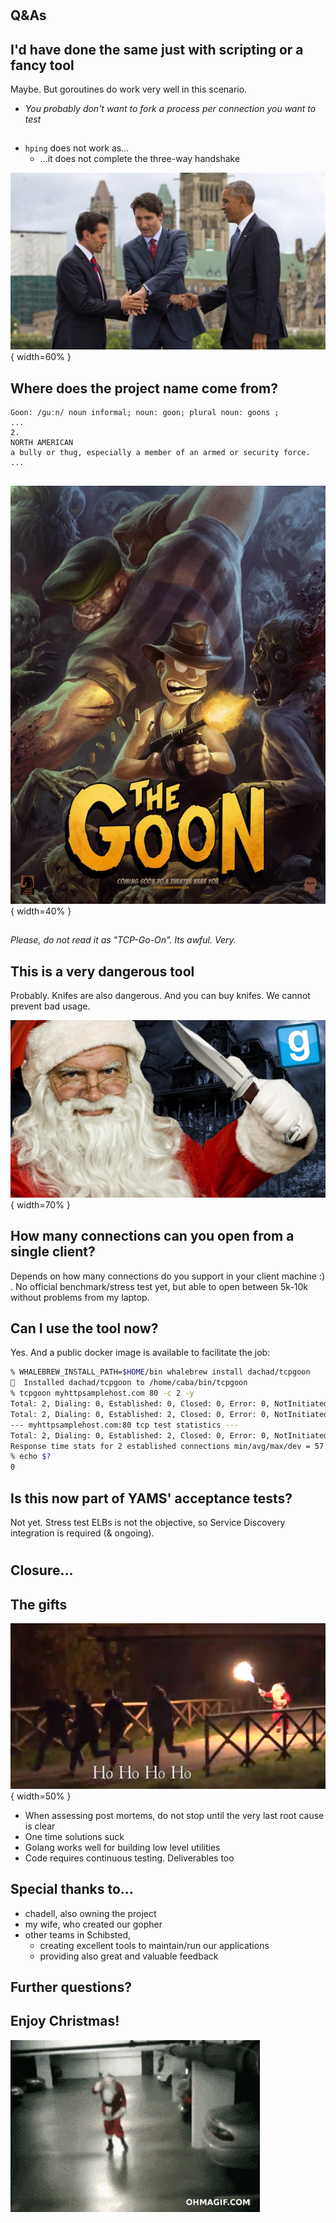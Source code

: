 #

## Q&As

## I'd have done the same just with scripting or a fancy tool
Maybe. But goroutines do work very well in this scenario. 

* *You probably don't want to fork a process per connection you 
want to test*

##
* `hping` does not work as...
    * ...it does not complete the three-way handshake

![](threewayhandshake.jpg){ width=60% }

## Where does the project name come from?
```
Goon: /ɡuːn/ noun informal; noun: goon; plural noun: goons ; 
...
2.
NORTH AMERICAN
a bully or thug, especially a member of an armed or security force.
...
``` 

##
![](thegoon.jpg){ width=40% }

##
*Please, do not read it as "TCP-Go-On". Its awful. Very.*

## This is a very dangerous tool
Probably. Knifes are also dangerous. And you can buy knifes. We cannot prevent bad usage.

![](santaknife.jpg){ width=70% }

## How many connections can you open from a single client?
Depends on how many connections do you support in your client machine :) . 
No official benchmark/stress test yet, but able to open between 5k-10k without problems from my laptop.

## Can I use the tool now?
Yes. And a public docker image is available to facilitate the job:
```bash
% WHALEBREW_INSTALL_PATH=$HOME/bin whalebrew install dachad/tcpgoon
🐳  Installed dachad/tcpgoon to /home/caba/bin/tcpgoon
% tcpgoon myhttpsamplehost.com 80 -c 2 -y 
Total: 2, Dialing: 0, Established: 0, Closed: 0, Error: 0, NotInitiated: 2
Total: 2, Dialing: 0, Established: 2, Closed: 0, Error: 0, NotInitiated: 0
--- myhttpsamplehost.com:80 tcp test statistics ---
Total: 2, Dialing: 0, Established: 2, Closed: 0, Error: 0, NotInitiated: 0
Response time stats for 2 established connections min/avg/max/dev = 57.606ms/63.499ms/69.391ms/5.892ms
% echo $?
0
``` 

## Is this now part of YAMS' acceptance tests?
Not yet. Stress test ELBs is not the objective, so Service Discovery integration is required (& ongoing).

#

## Closure...

## The gifts
![](santaKillerFire.png){ width=50% }

* When assessing post mortems, do not stop until the very last root cause is clear
* One time solutions suck
* Golang works well for building low level utilities
* Code requires continuous testing. Deliverables too

## Special thanks to...

* chadell, also owning the project
* my wife, who created our gopher
* other teams in Schibsted, 
    * creating excellent tools to maintain/run our applications
    * providing also great and valuable feedback

## Further questions?

## Enjoy Christmas!

![](santadrunk.gif)
